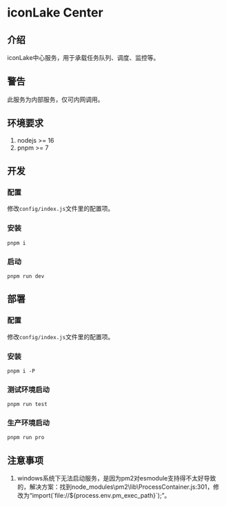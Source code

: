 # iconLake Center

## 介绍

iconLake中心服务，用于承载任务队列、调度、监控等。

## 警告

此服务为内部服务，仅可内网调用。

## 环境要求
1. nodejs >= 16
2. pnpm >= 7

## 开发

### 配置
修改`config/index.js`文件里的配置项。
### 安装
```
pnpm i
```
### 启动
```
pnpm run dev
```

## 部署

### 配置
修改`config/index.js`文件里的配置项。
### 安装
```
pnpm i -P
```
### 测试环境启动
```
pnpm run test
```
### 生产环境启动
```
pnpm run pro
```

## 注意事项

1. windows系统下无法启动服务，是因为pm2对esmodule支持得不太好导致的，解决方案：找到node_modules\pm2\lib\ProcessContainer.js:301，修改为“import(\`file://${process.env.pm_exec_path}\`);”。
